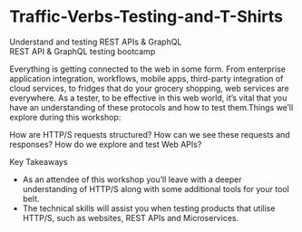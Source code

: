 # Traffic-Verbs-Testing-and-T-Shirts

Understand and testing REST APIs & GraphQL  
REST API & GraphQL testing bootcamp

Everything is getting connected to the web in some form. From enterprise application integration, workflows, mobile apps, third-party integration of cloud services, to fridges that do your grocery shopping, web services are everywhere. As a tester, to be effective in this web world, it’s vital that you have an understanding of these protocols and how to test them.Things we’ll explore during this workshop:

How are HTTP/S requests structured?
How can we see these requests and responses?
How do we explore and test Web APIs?

Key Takeaways
- As an attendee of this workshop you’ll leave with a deeper understanding of HTTP/S along with some additional tools for your tool belt. 
- The technical skills will assist you when testing products that utilise HTTP/S, such as websites, REST APIs and Microservices.
